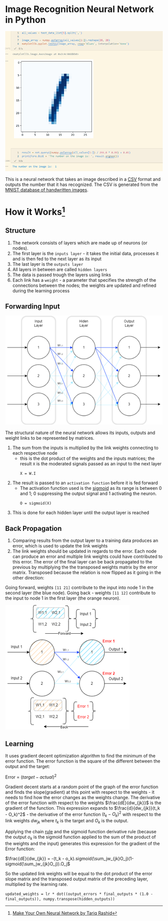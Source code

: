 # Image Recognition Neural Network in Python

![Net](/images/AI.gif)


This is a neural network that takes an image described in a [CSV](https://en.wikipedia.org/wiki/Comma-separated_values) format and outputs the number that it has recognized. The CSV is generated from the [MNIST database of handwritten images](https://en.wikipedia.org/wiki/MNIST_database).

# How it Works[^1]
[^1]: [Make Your Own Neural Network by Tariq Rashid](https://www.amazon.com/Make-Your-Own-Neural-Network/dp/1530826608)

## Structure

1. The network consists of layers which are made up of neurons (or nodes).
2. The first layer is the `inputs layer` - it takes the initial data, processes it and is then fed to the next layer as its input
3. The last layer is the `outputs layer`
4. All layers in between are called `hidden layers`
4. The data is passed trough the layers using links
5. Each link has a `weight` - a parameter that specifies the strength of the connections between the nodes; the weights are updated and refined during the learning process

## Forwarding Input

 ![Net](/images/net.png)

The structural nature of the neural network allows its inputs, outputs and weight links to be represented by matrices.

1. The sum from the inputs is multiplied by the link weights connecting to each respective node
    - this is the dot product of the weights and the inputs matrices; the result `X` is the moderated signals passed as an input to the next layer
        ```
        X = W.I
        ```
2. The result is passed to an `activation function` before it is fed forward
    - The activation function used is the [sigmoid](https://en.wikipedia.org/wiki/Sigmoid_function) as its range is between 0 and 1; 0 suppressing the output signal and 1 activating the neuron.
        ```
        O = sigmoid(X)
        ```
3. This is done for each hidden layer until the output layer is reached

## Back Propagation

1. Comparing results from the output layer to a training data produces an error, which is used to update the link weights
2. The link weights should be updated in regards to the error. Each node can produce an error and multiple link weights could have contributed to this error. The error of the final layer can be back propagated to the previous by multiplying the the transposed weights matrix by the error matrix. Transposed because the relation is now flipped as it going in the other direction:

Going forward, weights `[11 21]` contribute to the input into node 1 in the second layer (the blue node). Going back - weights `[11 12]` contribute to the input to node 1 in the first layer (the orange neuron).

![transpose](/images/transposed.png)

## Learning

It uses gradient decent optimization algorithm to find the minimum of the error function. The error function is the square of the different between the output and the target:

Error = $(target - actual)^2$

Gradient decent starts at a random point of the graph of the error function and finds the slope(gradient) at this point with respect to the weights - it needs to find how the error changes as the weights change. The derivative of the error function with respect to the weights $\frac{dE}{dw_{jk}}$ is the gradient of the function. This expression expands to $\frac{d}{dw_{jk}}(t_k - O_k)^2$ - the derivative of the error function $(t_k - O_k)^2$ with respect to the link weights $dw_{jk}$ where $t_k$ is the target and $O_k$ is the output. 

Applying the chain [rule](https://en.wikipedia.org/wiki/Chain_rule) and the sigmoid function derivative rule (because the output $o_k$ is the sigmoid function applied to the sum of the product of the weights and the input) generates this expression for the gradient of the Error function:

$\frac{dE}{dw_{jk}} = -(t_k - o_k).sigmoid(\sum_jw_{jk}O_j)(1-sigmoid(\sum_jw_{jk}O_j)).O_j$

So the updated link weights will be equal to the dot product of the error slope matrix and the transposed output matrix of the preceding layer, multiplied by the learning rate.

```
updated_weights = lr * dot((output_errors * final_outputs * (1.0 - final_outputs)), numpy.transpose(hidden_outputs))
```
